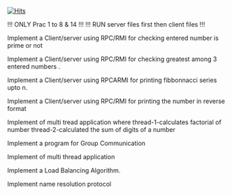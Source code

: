 [![Hits](https://hits.seeyoufarm.com/api/count/incr/badge.svg?url=https%3A%2F%2Fgithub.com%2Futkarsh-ut9%2Fdc-temp&count_bg=%2379C83D&title_bg=%23555555&icon=&icon_color=%23E7E7E7&title=visitors&edge_flat=false)](https://hits.seeyoufarm.com)

!!! ONLY Prac 1 to 8 & 14 !!!
!!! RUN server files first then client files !!!

Implement a Client/server using RPC/RMI for checking entered number is prime or not

Implement a Client/server using RPC/RMI for checking greatest among 3 entered numbers .

Implement a Client/server using RPCARMI for printing fibbonnacci series upto n.

Implement a Client/server using RPC/RMI for printing the number in reverse format

Implement of multi tread application where
thread-1-calculates factorial of number
thread-2-calculated the sum of digits of a number

Implement a program for Group Communication

Implement of multi thread application

Implement a Load Balancing Algorithm.

Implement name resolution protocol

